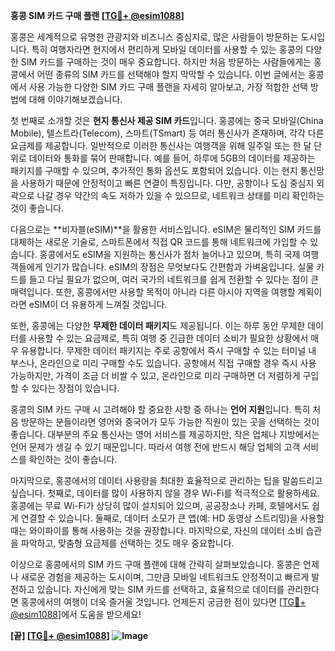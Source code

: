 **홍콩 SIM 카드 구매 플랜 [[TG💪+ @esim1088](https://t.me/s/esim1088)]**

홍콩은 세계적으로 유명한 관광지와 비즈니스 중심지로, 많은 사람들이 방문하는 도시입니다. 특히 여행자라면 현지에서 편리하게 모바일 데이터를 사용할 수 있는 홍콩의 다양한 SIM 카드를 구매하는 것이 매우 중요합니다. 하지만 처음 방문하는 사람들에게는 홍콩에서 어떤 종류의 SIM 카드를 선택해야 할지 막막할 수 있습니다. 이번 글에서는 홍콩에서 사용 가능한 다양한 SIM 카드 구매 플랜을 자세히 알아보고, 가장 적합한 선택 방법에 대해 이야기해보겠습니다.

첫 번째로 소개할 것은 **현지 통신사 제공 SIM 카드**입니다. 홍콩에는 중국 모바일(China Mobile), 텔스트라(Telecom), 스마트(TSmart) 등 여러 통신사가 존재하며, 각각 다른 요금제를 제공합니다. 일반적으로 이러한 통신사는 여행객을 위해 일주일 또는 한 달 단위로 데이터와 통화를 묶어 판매합니다. 예를 들어, 하루에 5GB의 데이터를 제공하는 패키지를 구매할 수 있으며, 추가적인 통화 옵션도 포함되어 있습니다. 이는 현지 통신망을 사용하기 때문에 안정적이고 빠른 연결이 특징입니다. 다만, 공항이나 도심 중심지 외곽으로 나갈 경우 약간의 속도 저하가 있을 수 있으므로, 네트워크 상태를 미리 확인하는 것이 좋습니다.

다음으로는 **비자블(eSIM)**을 활용한 서비스입니다. eSIM은 물리적인 SIM 카드를 대체하는 새로운 기술로, 스마트폰에서 직접 QR 코드를 통해 네트워크에 가입할 수 있습니다. 홍콩에서도 eSIM을 지원하는 통신사가 점차 늘어나고 있으며, 특히 국제 여행객들에게 인기가 많습니다. eSIM의 장점은 무엇보다도 간편함과 가벼움입니다. 실물 카드를 들고 다닐 필요가 없으며, 여러 국가의 네트워크를 쉽게 전환할 수 있다는 점이 큰 매력입니다. 또한, 홍콩에서만 사용할 목적이 아니라 다른 아시아 지역을 여행할 계획이라면 eSIM이 더 유용하게 느껴질 것입니다.

또한, 홍콩에는 다양한 **무제한 데이터 패키지**도 제공됩니다. 이는 하루 동안 무제한 데이터를 사용할 수 있는 요금제로, 특히 여행 중 긴급한 데이터 소비가 필요한 상황에서 매우 유용합니다. 무제한 데이터 패키지는 주로 공항에서 즉시 구매할 수 있는 터미널 내 부스나, 온라인으로 미리 구매할 수도 있습니다. 공항에서 직접 구매할 경우 즉시 사용 가능하지만, 가격이 조금 더 비쌀 수 있고, 온라인으로 미리 구매하면 더 저렴하게 구입할 수 있다는 장점이 있습니다.

홍콩의 SIM 카드 구매 시 고려해야 할 중요한 사항 중 하나는 **언어 지원**입니다. 특히 처음 방문하는 분들이라면 영어와 중국어가 모두 가능한 직원이 있는 곳을 선택하는 것이 좋습니다. 대부분의 주요 통신사는 영어 서비스를 제공하지만, 작은 업체나 지방에서는 언어 문제가 생길 수 있기 때문입니다. 따라서 여행 전에 반드시 해당 업체의 고객 서비스를 확인하는 것이 좋습니다.

마지막으로, 홍콩에서의 데이터 사용량을 최대한 효율적으로 관리하는 팁을 말씀드리고 싶습니다. 첫째로, 데이터를 많이 사용하지 않을 경우 Wi-Fi를 적극적으로 활용하세요. 홍콩에는 무료 Wi-Fi가 상당히 많이 설치되어 있으며, 공공장소나 카페, 호텔에서도 쉽게 연결할 수 있습니다. 둘째로, 데이터 소모가 큰 앱(예: HD 동영상 스트리밍)을 사용할 때는 와이파이를 통해 사용하는 것을 권장합니다. 마지막으로, 자신의 데이터 소비 습관을 파악하고, 맞춤형 요금제를 선택하는 것도 매우 중요합니다.

이상으로 홍콩에서의 SIM 카드 구매 플랜에 대해 간략히 살펴보았습니다. 홍콩은 언제나 새로운 경험을 제공하는 도시이며, 그만큼 모바일 네트워크도 안정적이고 빠르게 발전하고 있습니다. 자신에게 맞는 SIM 카드를 선택하고, 효율적으로 데이터를 관리한다면 홍콩에서의 여행이 더욱 즐거울 것입니다. 언제든지 궁금한 점이 있다면 [[TG💪+ @esim1088](https://t.me/s/esim1088)]에서 도움을 받으세요!

**[끝] [[TG💪+ @esim1088](https://t.me/s/esim1088)] ![Image](https://i.postimg.cc/Y0z9fWf4/image.png)**